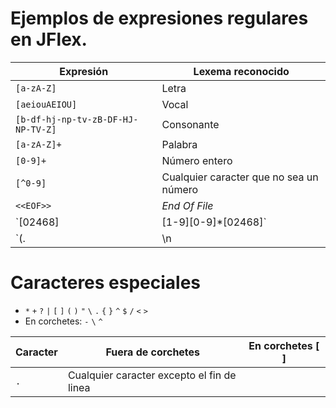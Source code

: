 # Ejemplos de expresiones regulares **en JFlex**.

| Expresión                               | Lexema reconocido    |
|-----------------------------------------|----------------------|
| `[a-zA-Z]`                              | Letra                |
| `[aeiouAEIOU]`                          | Vocal                |
| `[b-df-hj-np-tv-zB-DF-HJ-NP-TV-Z]`      | Consonante           |
| `[a-zA-Z]+`                             | Palabra              |
| `[0-9]+`                                | Número entero        |
| `[^0-9]`								  | Cualquier caracter que no sea un número |
| `<<EOF>>`                               | _End Of File_        |
| `[02468]|[1-9][0-9]*[02468]`		      | Número par (natural) |
| `(.|\n|\r)*`                            | Cadena ASCII (del 1 al 127) |
 

# Caracteres especiales
* `*` `+` `?` `|` `[` `]` `(` `)` `"` `\` `.` `{` `}` `^` `$` `/` `<`  `>`
* En corchetes: `-` `\` `^`	

| Caracter | Fuera de corchetes                        | En corchetes [ ]    |
|----------|-------------------------------------------|---------------------|
| `.`      |Cualquier caracter excepto el fin de linea | 
